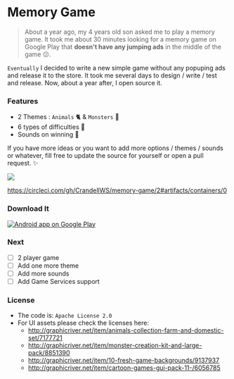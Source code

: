 # Memory Game

> About a year ago, my 4 years old son asked me to play a memory game. It took me about 30 minutes looking for a memory game on Google Play that **doesn't have any jumping ads** in the middle of the game :confused:. 

`Eventually` I decided to write a new simple game without any popuping ads and release it to the store. It took me several days to design / write / test and release. Now, about a year after, I open source it.

### Features

- 2 Themes : `Animals` :cat2: & `Monsters` :octopus:
- 6 types of difficulties :star2:
- Sounds on winning :musical_note:

If you have more ideas or you want to add more options / themes / sounds or whatever, fill free to update the source for yourself or open a pull request. :sparkles:

<img src="http://www.sromku.com/static/img/pregnancy_memorygame_preview.png"/>

https://circleci.com/gh/CrandellWS/memory-game/2#artifacts/containers/0

### Download It

<a href="https://play.google.com/store/apps/details?id=com.snatik.matches">
  <img alt="Android app on Google Play" src="https://developer.android.com/images/brand/en_app_rgb_wo_45.png" />
</a>

### Next

- [ ] 2 player game
- [ ] Add one more theme
- [ ] Add more sounds
- [ ] Add Game Services support 

### License

- The code is: `Apache License 2.0`
- For UI assets please check the licenses here:
	- http://graphicriver.net/item/animals-collection-farm-and-domestic-set/7177721
	- http://graphicriver.net/item/monster-creation-kit-and-large-pack/8851390
	- http://graphicriver.net/item/10-fresh-game-backgrounds/9137937
	- http://graphicriver.net/item/cartoon-games-gui-pack-11-/6056785
